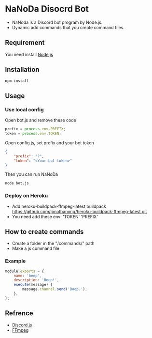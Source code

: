 # NaNoDa Disocrd Bot

* NaNoda is a Discord bot program by Node.js.
* Dynamic add commands that you create command files.

## Requirement

You need install [Node.js](https://nodejs.org/en/)

## Installation

```bash
npm install
```

## Usage

### Use local config

Open bot.js and remove these code

```node.js
prefix = process.env.PREFIX;
token = process.env.TOKEN;
```

Open config.js, set prefix and your bot token

```json
{
	"prefix": "?",
	"token": "<Your bot token>"
}
```

Then you can run NaNoDa
```bash
node bot.js
```

### Deploy on Heroku
* Add heroku-buildpack-ffmpeg-latest buildpack https://github.com/jonathanong/heroku-buildpack-ffmpeg-latest.git
* You need add these env: 'TOKEN'  'PREFIX'


## How to create commands
* Create a folder in the "/commands/" path
* Make a js command file

### Example
```node.js
module.exports = {
	name: 'beep',
	description: 'Beep!',
	execute(message) {
		message.channel.send('Boop.');
	},
};
```

## Refrence
* [Discord.js](https://discord.js.org/#/)
* [FFmpeg](https://ffmpeg.org/)
